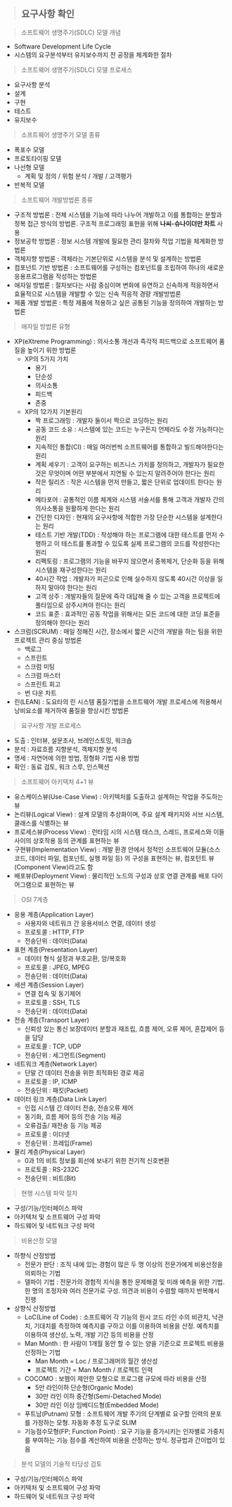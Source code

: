 > ## 요구사항 확인

> 소프트웨어 생명주기(SDLC) 모델 개념
  - Software Development Life Cycle
  - 시스템의 요구분석부터 유지보수까지 전 공정을 체계화한 절차

> 소프트웨어 생명주기(SDLC) 모델 프로세스
  - 요구사항 분석
  - 설계
  - 구현
  - 테스트
  - 유지보수

> 소프트웨어 생명주기 모델 종류
  - 폭포수 모델
  - 프로토타이핑 모델
  - 나선형 모델
    - 계획 및 정의 / 위험 분석 / 개발 / 고객평가
  - 반복적 모델

> 소프트웨어 개발방법론 종류
  - 구조적 방법론 : 전체 시스템을 기능에 따라 나누어 개발하고 이를 통합하는 분할과 정복 접근 방식의 방법론. 구조적 프로그래밍 표현을 위해 <strong>나씨-슈나이더만 차트</strong> 사용
  - 정보공학 방법론 : 정보 시스템 개발에 필요한 관리 절차와 작업 기법을 체계화한 방법론
  - 객체지향 방법론 : 객체라는 기본단위로 시스템을 분석 및 설계하는 방법론
  - 컴포넌트 기반 방법론 : 소프트웨어를 구성하는 컴포넌트를 조립하여 하나의 새로운 응용프로그램을 작성하는 방법론
  - 애자일 방법론 : 절차보다는 사람 중심이며 변화에 유연하고 신속하게 적응하면서 효율적으로 시스템을 개발할 수 있는 신속 적응적 경량 개발방법론
  - 제품 개발 방법론 : 특정 제품에 적용하고 싶은 공통된 기능을 정의하여 개발하는 방법론

> 애자일 방법론 유형
  - XP(eXtreme Programming) : 의사소통 개선과 즉각적 피드백으로 소프트웨어 품질을 높이기 위한 방법론
    - XP의 5가지 가치
      - 용기
      - 단순성
      - 의사소통
      - 피드백
      - 존중
    - XP의 12가지 기본원리
      - 짝 프로그래밍 : 개발자 둘이서 짝으로 코딩하는 원리
      - 공동 코드 소유 : 시스템에 있는 코드는 누구든지 언제라도 수정 가능하다는 원리
      - 지속적인 통합(CI) : 매일 여러번씩 소프트웨어를 통합하고 빌드해야한다는 원리
      - 계획 세우기 : 고객이 요구하는 비즈니스 가치를 정의하고, 개발자가 필요한 것은 무엇이며 어떤 부분에서 지연될 수 있는지 알려주어야 한다는 원리
      - 작은 릴리즈 : 작은 시스템을 먼저 만들고, 짧은 단위로 업데이트 한다는 원리
      - 메타포어 : 공통적인 이름 체계와 시스템 서술서를 통해 고객과 개발자 간의 의사소통을 원활하게 한다는 원리
      - 간단한 디자인 : 현재의 요구사항에 적합한 가장 단순한 시스템을 설계한다는 원리
      - 테스트 기반 개발(TDD) : 작성해야 하는 프로그램에 대한 테스트를 먼저 수행하고 이 테스트를 통과할 수 있도록 실제 프로그램의 코드를 작성한다는 원리
      - 리팩토링 : 프로그램의 기능을 바꾸지 않으면서 중복제거, 단순화 등을 위해 시스템을 재구성한다는 원리
      - 40시간 작업 : 개발자가 피곤으로 인해 실수하지 않도록 40시간 이상을 일하지 말아야 한다는 원리
      - 고객 상주 : 개발자들의 질문에 즉각 대답해 줄 수 있는 고객을 프로젝트에 풀타임으로 상주시켜야 한다는 원리
      - 코드 표준 : 효과적인 공동 작업을 위해서는 모든 코드에 대한 코딩 표준을 정의해야 한다는 원리
  - 스크럼(SCRUM) : 매일 정해진 시간, 장소에서 짧은 시간의 개발을 하는 팀을 위한 프로젝트 관리 중심 방법론
    - 백로그
    - 스프린트
    - 스크럼 미팅
    - 스크럼 마스터
    - 스프린트 회고
    - 번 다운 차트
  - 린(LEAN) : 도요타의 린 시스템 품질기법을 소프트웨어 개발 프로세스에 적용해서 낭비요소를 제거하여 품질을 향상시킨 방법론

> 요구사항 개발 프로세스
  - 도출 : 인터뷰, 설문조사, 브레인스토밍, 워크숍
  - 분석 : 자료흐름 지향분석, 객체지향 분석
  - 명세 : 자연어에 의한 방법, 정형화 기법 사용 방법
  - 확인 : 동료 검토, 워크 스루, 인스펙션

> 소프트웨어 아키텍처 4+1 뷰
  - 유스케이스뷰(Use-Case View) : 아키텍처를 도출하고 설계하는 작업을 주도하는 뷰
  - 논리뷰(Logical View) : 설계 모델의 추상화이며, 주요 설계 패키지와 서브 시스템, 클래스를 식별하는 뷰
  - 프로세스뷰(Process View) : 런타임 시의 시스템 태스크, 스레드, 프로세스와 이들 사이의 상호작용 등의 관계를 표현하는 뷰
  - 구현뷰(Implementation View) : 개발 환경 안에서 정적인 소프트웨어 모듈(소스코드, 데이터 파일, 컴포넌트, 실행 파일 등) 의 구성을 표현하는 뷰, 컴포턴트 뷰(Component View)라고도 함
  - 배포뷰(Deployment View) : 물리적인 노드의 구성과 상호 연결 관계를 배포 다이어그램으로 표현하는 뷰

> OSI 7계층
  - 응용 계층(Application Layer)
    - 사용자와 네트워크 간 응용서비스 연결, 데이터 생성
    - 프로토콜 : HTTP, FTP
    - 전송단위 : 데이터(Data)
  - 표현 계층(Presentation Layer)
    - 데이터 형식 설정과 부호교환, 암/복호화
    - 프로토콜 : JPEG, MPEG
    - 전송단위 : 데이터(Data)
  - 세션 계층(Session Layer)
    - 연결 접속 및 동기제어
    - 프로토콜 : SSH, TLS
    - 전송단위 : 데이터(Data)
  - 전송 계층(Transport Layer)
    - 신뢰성 있는 통신 보장데이터 분할과 재조립, 흐름 제어, 오류 제어, 혼잡제어 등을 담당
    - 프로토콜 : TCP, UDP
    - 전송단위 : 세그먼트(Segment)
  - 네트워크 계층(Network Layer)
    - 단말 간 데이터 전송을 위한 최적화된 경로 제공
    - 프로토콜 : IP, ICMP
    - 전송단위 : 패킷(Packet)
  - 데이터 링크 계층(Data Link Layer)
    - 인접 시스템 간 데이터 전송, 전송오류 제어
    - 동기화, 흐름 제어 등의 전송 기능 제공
    - 오류검출/ 재전송 등 기능 제공
    - 프로토콜 : 이더넷
    - 전송단위 : 프레임(Frame)
  - 물리 계층(Physical Layer)
    - 0과 1의 비트 정보를 회선에 보내기 위한 전기적 신호변환
    - 프로토콜 : RS-232C
    - 전송단위 : 비트(Bit)

> 현행 시스템 파악 절차
  - 구성/기능/인터페이스 파악
  - 아키텍처 및 소프트웨어 구성 파악
  - 하드웨어 및 네트워크 구성 파악

> 비용산정 모델
  - 하향식 산정방법
    - 전문가 판단 : 조직 내에 있는 경험이 많은 두 명 이상의 전문가에게 비용산정을 의뢰하는 기법
    - 델파이 기법 : 전문가의 경험적 지식을 통한 문제해결 및 미래 예측을 위한 기법. 한 명의 조정자와 여러 전문가로 구성. 의견과 비용이 수렴할 때까지 반복해서 진행
  - 상향식 산정방법
    - LoC(Line of Code) : 소프트웨어 각 기능의 원시 코드 라인 수의 비관치, 낙관치, 기대치를 측정하여 예측지를 구하고 이를 이용하여 비용을 산정. 예측치를 이용하여 생산성, 노력, 개발 기간 등의 비용을 산정
    - Man Month : 한 사람이 1개월 동안 할 수 있는 양을 기준으로 프로젝트 비용을 산정하는 기법
      - Man Month = Loc / 프로그래머의 월간 생산성
      - 프로젝트 기간 = Man Month / 프로젝트 인력
    - COCOMO : 보헴이 제안한 모형으로 프로그램 규모에 따라 비용을 산정
      - 5만 라인이하 단순형(Organic Mode)
      - 30만 라인 이하 중간형(Semi-Detached Mode)
      - 30만 라인 이상 임베디드형(Embedded Mode)
    - 푸트남(Putnam) 모형 : 소프트웨어 개발 주기의 단계별로 요구할 인력의 분포를 가정하는 모형. 자동화 추정 도구로 SLIM
    - 기능점수모형(FP; Function Point) : 요구 기능을 증가시키는 인자별로 가중치를 부여하는 기능 점수를 계산하여 비용을 산정하는 방식. 정규법과 간이법이 있음

> 분석 모델의 기술적 타당성 검토
  - 구성/기능/인터페이스 파악
  - 아키텍처 및 소프트웨어 구성 파악
  - 하드웨어 및 네트워크 구성 파악